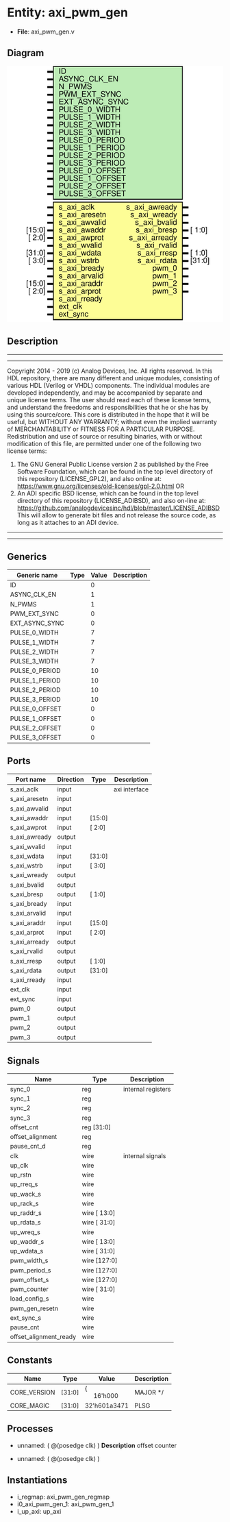 # Entity: axi_pwm_gen

- **File**: axi_pwm_gen.v
## Diagram

![Diagram](axi_pwm_gen.svg "Diagram")
## Description

***************************************************************************
 ***************************************************************************
 Copyright 2014 - 2019 (c) Analog Devices, Inc. All rights reserved.
 In this HDL repository, there are many different and unique modules, consisting
 of various HDL (Verilog or VHDL) components. The individual modules are
 developed independently, and may be accompanied by separate and unique license
 terms.
 The user should read each of these license terms, and understand the
 freedoms and responsibilities that he or she has by using this source/core.
 This core is distributed in the hope that it will be useful, but WITHOUT ANY
 WARRANTY; without even the implied warranty of MERCHANTABILITY or FITNESS FOR
 A PARTICULAR PURPOSE.
 Redistribution and use of source or resulting binaries, with or without modification
 of this file, are permitted under one of the following two license terms:
   1. The GNU General Public License version 2 as published by the
      Free Software Foundation, which can be found in the top level directory
      of this repository (LICENSE_GPL2), and also online at:
      <https://www.gnu.org/licenses/old-licenses/gpl-2.0.html>
 OR
   2. An ADI specific BSD license, which can be found in the top level directory
      of this repository (LICENSE_ADIBSD), and also on-line at:
      https://github.com/analogdevicesinc/hdl/blob/master/LICENSE_ADIBSD
      This will allow to generate bit files and not release the source code,
      as long as it attaches to an ADI device.
 ***************************************************************************
 ***************************************************************************
 
## Generics

| Generic name   | Type | Value | Description |
| -------------- | ---- | ----- | ----------- |
| ID             |      | 0     |             |
| ASYNC_CLK_EN   |      | 1     |             |
| N_PWMS         |      | 1     |             |
| PWM_EXT_SYNC   |      | 0     |             |
| EXT_ASYNC_SYNC |      | 0     |             |
| PULSE_0_WIDTH  |      | 7     |             |
| PULSE_1_WIDTH  |      | 7     |             |
| PULSE_2_WIDTH  |      | 7     |             |
| PULSE_3_WIDTH  |      | 7     |             |
| PULSE_0_PERIOD |      | 10    |             |
| PULSE_1_PERIOD |      | 10    |             |
| PULSE_2_PERIOD |      | 10    |             |
| PULSE_3_PERIOD |      | 10    |             |
| PULSE_0_OFFSET |      | 0     |             |
| PULSE_1_OFFSET |      | 0     |             |
| PULSE_2_OFFSET |      | 0     |             |
| PULSE_3_OFFSET |      | 0     |             |
## Ports

| Port name     | Direction | Type   | Description   |
| ------------- | --------- | ------ | ------------- |
| s_axi_aclk    | input     |        | axi interface |
| s_axi_aresetn | input     |        |               |
| s_axi_awvalid | input     |        |               |
| s_axi_awaddr  | input     | [15:0] |               |
| s_axi_awprot  | input     | [ 2:0] |               |
| s_axi_awready | output    |        |               |
| s_axi_wvalid  | input     |        |               |
| s_axi_wdata   | input     | [31:0] |               |
| s_axi_wstrb   | input     | [ 3:0] |               |
| s_axi_wready  | output    |        |               |
| s_axi_bvalid  | output    |        |               |
| s_axi_bresp   | output    | [ 1:0] |               |
| s_axi_bready  | input     |        |               |
| s_axi_arvalid | input     |        |               |
| s_axi_araddr  | input     | [15:0] |               |
| s_axi_arprot  | input     | [ 2:0] |               |
| s_axi_arready | output    |        |               |
| s_axi_rvalid  | output    |        |               |
| s_axi_rresp   | output    | [ 1:0] |               |
| s_axi_rdata   | output    | [31:0] |               |
| s_axi_rready  | input     |        |               |
| ext_clk       | input     |        |               |
| ext_sync      | input     |        |               |
| pwm_0         | output    |        |               |
| pwm_1         | output    |        |               |
| pwm_2         | output    |        |               |
| pwm_3         | output    |        |               |
## Signals

| Name                   | Type         | Description         |
| ---------------------- | ------------ | ------------------- |
| sync_0                 | reg          | internal registers  |
| sync_1                 | reg          |                     |
| sync_2                 | reg          |                     |
| sync_3                 | reg          |                     |
| offset_cnt             | reg   [31:0] |                     |
| offset_alignment       | reg          |                     |
| pause_cnt_d            | reg          |                     |
| clk                    | wire         | internal signals    |
| up_clk                 | wire         |                     |
| up_rstn                | wire         |                     |
| up_rreq_s              | wire         |                     |
| up_wack_s              | wire         |                     |
| up_rack_s              | wire         |                     |
| up_raddr_s             | wire [ 13:0] |                     |
| up_rdata_s             | wire [ 31:0] |                     |
| up_wreq_s              | wire         |                     |
| up_waddr_s             | wire [ 13:0] |                     |
| up_wdata_s             | wire [ 31:0] |                     |
| pwm_width_s            | wire [127:0] |                     |
| pwm_period_s           | wire [127:0] |                     |
| pwm_offset_s           | wire [127:0] |                     |
| pwm_counter            | wire [ 31:0] |                     |
| load_config_s          | wire         |                     |
| pwm_gen_resetn         | wire         |                     |
| ext_sync_s             | wire         |                     |
| pause_cnt              | wire         |                     |
| offset_alignment_ready | wire         |                     |
## Constants

| Name         | Type   | Value                                        | Description |
| ------------ | ------ | -------------------------------------------- | ----------- |
| CORE_VERSION | [31:0] | {<br><span style="padding-left:20px">16'h000 | MAJOR */    |
| CORE_MAGIC   | [31:0] | 32'h601a3471                                 | PLSG        |
## Processes
- unnamed: ( @(posedge clk) )
**Description**
offset counter

- unnamed: ( @(posedge clk) )
## Instantiations

- i_regmap: axi_pwm_gen_regmap
- i0_axi_pwm_gen_1: axi_pwm_gen_1
- i_up_axi: up_axi
